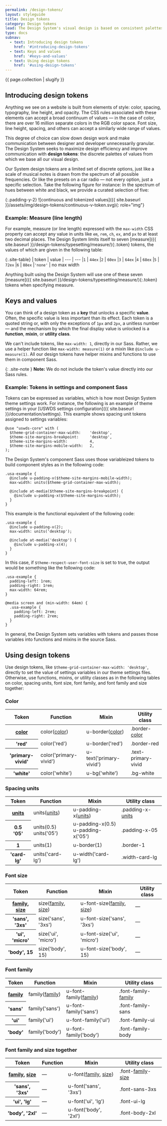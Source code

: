 ```yaml
---
permalink: /design-tokens/
layout: styleguide
title: Design tokens
category: Design tokens
lead: The Design System's visual design is based on consistent palettes of typography, spacing units, color, and other discrete elements of style we call **design tokens**{:.font-lang-8}.
type: docs
subnav:
  - text: Introducing design tokens
    href: '#introducing-design-tokens'
  - text: Keys and values
    href: '#keys-and-values'
  - text: Using design tokens
    href: '#using-design-tokens'
---
```


{{ page.collection | slugify }}

## Introducing design tokens

Anything we see on a website is built from elements of style: color, spacing, typography, line height, and opacity. The CSS rules associated with these elements can accept a broad continuum of values — in the case of color, there are over 16 million separate colors in the RGB color space. Font size, line height, spacing, and others can accept a similarly wide range of values.

This degree of choice can slow down design work and make communication between designer and developer unnecessarily granular. The Design System seeks to maximize design efficiency and improve communication with **design tokens**: the discrete palettes of values from which we base all our visual design.

Our System design tokens are a limited set of discrete options, just like a scale of musical notes is drawn from the spectrum of all possible frequencies. Or like the presets on a car radio — not every option, just a specific selection. Take the following figure for instance: In the spectrum of hues between white and black, we provide a curated selection of five:

{:.padding-y-2}
![continuous and tokenized values]({{ site.baseurl }}/assets/img/design-tokens/continuous-v-token.svg){: role="img"}

### Example: Measure (line length)
For example, measure (or line length) expressed with the `max-width` CSS property can accept any value in units like `em`, `rem`, `ch`, `ex`, and `px` to at least two decimal places. The Design System limits itself to seven [measure]({{ site.baseurl }}/design-tokens/typesetting/measure/){:.token} tokens, the values of which are given in the following table:

{:.site-table}
| token   | value
| ---     | ---
|`1`      | `44ex`
|`2`      | `60ex`
|`3`      | `64ex`
|`4`      | `68ex`
|`5`      | `72ex`
|`6`      | `88ex`
|`'none'` | no max width

Anything built using the Design System will use one of these seven [measure]({{ site.baseurl }}/design-tokens/typesetting/measure/){:.token} tokens when specifying measure.

## Keys and values
You can think of a design token as a **key** that unlocks a specific **value**. Often, the specific value is less important than its effect. Each token is a quoted string or, with only the exceptions of `1px` and `2px`, a unitless number — and the mechanism by which the final display value is unlocked is a **function**, **mixin**, or **utility class**.

We can't include tokens, like `max-width: 1`, directly in our Sass. Rather, we use a helper function like `max-width: measure(1)` or a mixin like `@include u-measure(1)`. All our design tokens have helper mixins and functions to use them in component Sass.

{: .site-note }
**Note:** We do not include the token's value directly into our Sass rules.

### Example: Tokens in settings and component Sass

Tokens can be expressed as variables, which is how most Design System theme settings work. For instance, the following is an example of theme settings in your [USWDS settings configuration]({{ site.baseurl }}/documentation/settings). This example shows spacing unit tokens assigned to settings variables:

```
@use "uswds-core" with (
  $theme-grid-container-max-width:    'desktop',
  $theme-site-margins-breakpoint:     'desktop',
  $theme-site-margins-width:          4,
  $theme-site-margins-mobile-width:   2,
);
```

The Design System's component Sass uses those variableized tokens to build component styles as in the following code:

```
.usa-example {
  @include u-padding-x($theme-site-margins-mobile-width);
  max-width: units($theme-grid-container-max-width);

  @include at-media($theme-site-margins-breakpoint) {
    @include u-padding-x($theme-site-margins-width);
  }
}
```

This example is the functional equivalent of the following code:

```
.usa-example {
  @include u-padding-x(2);
  max-width: units('desktop');

  @include at-media('desktop') {
    @include u-padding-x(4);
  }
}
```

In this case, if `$theme-respect-user-font-size` is set to true, the output would be something like the following code:

```
.usa-example {
  padding-left: 1rem;
  padding-right: 1rem;
  max-width: 64rem;
}

@media screen and (min-width: 64em) {
  .usa-example {
    padding-left: 2rem;
    padding-right: 2rem;
  }
}
```

In general, the Design System sets variables with tokens and passes those variables into functions and mixins in the source Sass.

## Using design tokens

Use design tokens, like `$theme-grid-container-max-width: 'desktop'`, directly to set the value of settings variables in our theme settings files. Otherwise, use functions, mixins, or utility classes as in the following tables on color, spacing units, font size, font family, and font family and size together:

### Color
<div class="site-table-wrapper">
  <table class="usa-table--borderless site-table-responsive">
    <thead>
      <tr>
        <th scope="col" class="tablet:maxw-card-lg">Token</th>
        <th scope="col">Function</th>
        <th scope="col">Mixin</th>
        <th scope="col">Utility class</th>
      </tr>
    </thead>
    <tbody class="font-mono-2xs">
      <tr>
        <th scope="row" data-title="Token" class="tablet:text-no-wrap tablet:maxw-card-lg text-normal">
          <span>
            <a href="{{ site.baseurl }}/design-tokens/color/" class="token">color</a>
          </span>
        </th>
        <td data-title="Function">
          <span>
            color(<a href="{{ site.baseurl }}/design-tokens/color/" class="token">color</a>)
          </span>
        </td>
        <td data-title="Mixin">
          <span>
            u-border(<a href="{{ site.baseurl }}/design-tokens/color/" class="token">color</a>)
          </span>
        </td>
        <td data-title="Utility class">
          <span>
            .border-<a href="{{ site.baseurl }}/design-tokens/color/" class="token">color</a>
          </span>
        </td>
      </tr>
      <tr>
        <th scope="row" data-title="Token" class="tablet:text-no-wrap tablet:maxw-card-lg text-normal">
          <span>
            'red'
          </span>
        </th>
        <td data-title="Function">
          <span>
            color('red')
          </span>
        </td>
        <td data-title="Mixin">
          <span>
            u-border('red')
          </span>
        </td>
        <td data-title="Utility class">
          <span>
            .border-red
          </span>
        </td>
      </tr>
      <tr>
        <th scope="row" data-title="Token" class="tablet:text-no-wrap tablet:maxw-card-lg text-normal">
          <span>
            'primary-vivid'
          </span>
        </th>
        <td data-title="Function">
          <span>
            color('primary-vivid')
          </span>
        </td>
        <td data-title="Mixin">
          <span>
            u-text('primary-vivid')
          </span>
        </td>
        <td data-title="Utility class">
          <span>
            .text-primary-vivid
          </span>
        </td>
      </tr>
      <tr>
        <th scope="row" data-title="Token" class="tablet:text-no-wrap tablet:maxw-card-lg text-normal">
          <span>
            'white'
          </span>
        </th>
        <td data-title="Function">
          <span>
            color('white')
          </span>
        </td>
        <td data-title="Mixin">
          <span>
            u-bg('white')
          </span>
        </td>
        <td data-title="Utility class">
          <span>
            .bg-white
          </span>
        </td>
      </tr>
    </tbody>
  </table>
</div>

### Spacing units
<div class="site-table-wrapper">
  <table class="usa-table--borderless site-table-responsive">
    <thead>
      <tr>
        <th scope="col" class="tablet:maxw-card-lg">Token</th>
        <th scope="col">Function</th>
        <th scope="col">Mixin</th>
        <th scope="col">Utility class</th>
      </tr>
    </thead>
    <tbody class="font-mono-2xs">
      <tr>
        <th scope="row" data-title="Token" class="tablet:text-no-wrap tablet:maxw-card-lg text-normal">
          <span>
            <a href="{{ site.baseurl }}/design-tokens/spacing-units/" class="token">units</a>
          </span>
        </th>
        <td data-title="Function">
          <span>
            units(<a href="{{ site.baseurl }}/design-tokens/spacing-units/" class="token">units</a>)
          </span>
        </td>
        <td data-title="Mixin">
          <span>
            u-padding-x(<a href="{{ site.baseurl }}/design-tokens/spacing-units/" class="token">units</a>)
          </span>
        </td>
        <td data-title="Utility class">
          <span>
            .padding-x-<a href="{{ site.baseurl }}/design-tokens/spacing-units/" class="token">units</a>
          </span>
        </td>
      </tr>
      <tr>
        <th scope="row" data-title="Token" class="tablet:text-no-wrap tablet:maxw-card-lg text-normal">
          <span>
            0.5<br/>
            <span class="display-inline-block padding-top-05">'05'</span>
          </span>
        </th>
        <td data-title="Function">
          <span>
            units(0.5)<br/>
            <span class="display-inline-block padding-top-05">units('05')</span>
          </span>
        </td>
        <td data-title="Mixin">
          <span>
            u-padding-x(0.5)<br/>
            <span class="display-inline-block padding-top-05">u-padding-x('05')</span>
          </span>
        </td>
        <td data-title="Utility class">
          <span>
            .padding-x-05
          </span>
        </td>
      </tr>
      <tr>
        <th scope="row" data-title="Token" class="tablet:text-no-wrap tablet:maxw-card-lg text-normal">
          <span>
            1
          </span>
        </th>
        <td data-title="Function">
          <span>
            units(1)
          </span>
        </td>
        <td data-title="Mixin">
          <span>
            u-border(1)
          </span>
        </td>
        <td data-title="Utility class">
          <span>
            .border-1
          </span>
        </td>
      </tr>
      <tr>
        <th scope="row" data-title="Token" class="tablet:text-no-wrap tablet:maxw-card-lg text-normal">
          <span>
            'card-lg'
          </span>
        </th>
        <td data-title="Function">
          <span>
            units('card-lg')
          </span>
        </td>
        <td data-title="Mixin">
          <span>
            u-width('card-lg')
          </span>
        </td>
        <td data-title="Utility class">
          <span>
            .width-card-lg
          </span>
        </td>
      </tr>
    </tbody>
  </table>
</div>

### Font size
<div class="site-table-wrapper">
  <table class="usa-table--borderless site-table-responsive">
    <thead>
      <tr>
        <th scope="col" class="tablet:maxw-card-lg">Token</th>
        <th scope="col">Function</th>
        <th scope="col">Mixin</th>
        <th scope="col">Utility class</th>
      </tr>
    </thead>
    <tbody class="font-mono-2xs">
      <tr>
        <th scope="row" data-title="Token" class="tablet:text-no-wrap tablet:maxw-card-lg text-normal">
          <span>
            <a href="{{ site.baseurl }}/design-tokens/typesetting/font-family" class="token">family</a>,
            <a href="{{ site.baseurl }}/design-tokens/typesetting/font-size/" class="token">size</a>
          </span>
        </th>
        <td data-title="Function">
          <span>
            size(<a href="{{ site.baseurl }}/design-tokens/typesetting/font-family" class="token">family</a>, <a href="{{ site.baseurl }}/design-tokens/typesetting/font-size/" class="token">size</a>)
          </span>
        </td>
        <td data-title="Mixin">
          <span>
            u-font-size(<a href="{{ site.baseurl }}/design-tokens/typesetting/font-family" class="token">family</a>, <a href="{{ site.baseurl }}/design-tokens/typesetting/font-size/" class="token">size</a>)
          </span>
        </td>
        <td data-title="Utility class">
          <span>
            —
          </span>
        </td>
      </tr>
      <tr>
        <th scope="row" data-title="Token" class="tablet:text-no-wrap tablet:maxw-card-lg text-normal">
          <span>
            'sans', '3xs'
          </span>
        </th>
        <td data-title="Function">
          <span>
            size('sans', '3xs')
          </span>
        </td>
        <td data-title="Mixin">
          <span>
            u-font-size('sans', '3xs')
          </span>
        </td>
        <td data-title="Utility class">
          <span>
            —
          </span>
        </td>
      </tr>
      <tr>
        <th scope="row" data-title="Token" class="tablet:text-no-wrap tablet:maxw-card-lg text-normal">
          <span>
            'ui', 'micro'
          </span>
        </th>
        <td data-title="Function">
          <span>
            size('ui', 'micro')
          </span>
        </td>
        <td data-title="Mixin">
          <span>
            u-font-size('ui', 'micro')
          </span>
        </td>
        <td data-title="Utility class">
          <span>
            —
          </span>
        </td>
      </tr>
      <tr>
        <th scope="row" data-title="Token" class="tablet:text-no-wrap tablet:maxw-card-lg text-normal">
          <span>
            'body', 15
          </span>
        </th>
        <td data-title="Function">
          <span>
            size('body', 15)
          </span>
        </td>
        <td data-title="Mixin">
          <span>
            u-font-size('body', 15)
          </span>
        </td>
        <td data-title="Utility class">
          <span>
            —
          </span>
        </td>
      </tr>
    </tbody>
  </table>
</div>

### Font family
<div class="site-table-wrapper">
  <table class="usa-table--borderless site-table-responsive">
    <thead>
      <tr>
        <th scope="col" class="tablet:maxw-card-lg">Token</th>
        <th scope="col">Function</th>
        <th scope="col">Mixin</th>
        <th scope="col">Utility class</th>
      </tr>
    </thead>
    <tbody class="font-mono-2xs">
      <tr>
        <th scope="row" data-title="Token" class="tablet:text-no-wrap tablet:maxw-card-lg text-normal">
          <span>
            <a href="{{ site.baseurl }}/design-tokens/typesetting/font-family" class="token">family</a>
          </span>
        </th>
        <td data-title="Function">
          <span>
            family(<a href="{{ site.baseurl }}/design-tokens/typesetting/font-family" class="token">family</a>)
          </span>
        </td>
        <td data-title="Mixin">
          <span>
            u-font-family(<a href="{{ site.baseurl }}/design-tokens/typesetting/font-family" class="token">family</a>)
          </span>
        </td>
        <td data-title="Utility class">
          <span>
            .font-family-<a href="{{ site.baseurl }}/design-tokens/typesetting/font-family" class="token">family</a>
          </span>
        </td>
      </tr>
      <tr>
        <th scope="row" data-title="Token" class="tablet:text-no-wrap tablet:maxw-card-lg text-normal">
          <span>
            'sans'
          </span>
        </th>
        <td data-title="Function">
          <span>
            family('sans')
          </span>
        </td>
        <td data-title="Mixin">
          <span>
            u-font-family('sans')
          </span>
        </td>
        <td data-title="Utility class">
          <span>
            .font-family-sans
          </span>
        </td>
      </tr>
      <tr>
        <th scope="row" data-title="Token" class="tablet:text-no-wrap tablet:maxw-card-lg text-normal">
          <span>
            'ui'
          </span>
        </th>
        <td data-title="Function">
          <span>
            family('ui')
          </span>
        </td>
        <td data-title="Mixin">
          <span>
            u-font-family('ui')
          </span>
        </td>
        <td data-title="Utility class">
          <span>
            .font-family-ui
          </span>
        </td>
      </tr>
      <tr>
        <th scope="row" data-title="Token" class="tablet:text-no-wrap tablet:maxw-card-lg text-normal">
          <span>
            'body'
          </span>
        </th>
        <td data-title="Function">
          <span>
            family('body')
          </span>
        </td>
        <td data-title="Mixin">
          <span>
            u-font-family('body')
          </span>
        </td>
        <td data-title="Utility class">
          <span>
            .font-family-body
          </span>
        </td>
      </tr>
    </tbody>
  </table>
</div>

### Font family and size together
<div class="site-table-wrapper">
  <table class="usa-table--borderless site-table-responsive">
    <thead>
      <tr>
        <th scope="col" class="tablet:maxw-card-lg">Token</th>
        <th scope="col">Function</th>
        <th scope="col">Mixin</th>
        <th scope="col">Utility class</th>
      </tr>
    </thead>
    <tbody class="font-mono-2xs">
      <tr>
        <th scope="row" data-title="Token" class="tablet:text-no-wrap tablet:maxw-card-lg text-normal">
          <span>
            <a href="{{ site.baseurl }}/design-tokens/typesetting/font-family" class="token">family</a>,
            <a href="{{ site.baseurl }}/design-tokens/typesetting/font-size/" class="token">size</a>
          </span>
        </th>
        <td data-title="Function">
          <span>
            —
          </span>
        </td>
        <td data-title="Mixin">
          <span>
            u-font(<a href="{{ site.baseurl }}/design-tokens/typesetting/font-family" class="token">family</a>, <a href="{{ site.baseurl }}/design-tokens/typesetting/font-size/" class="token">size</a>)
          </span>
        </td>
        <td data-title="Utility class">
          <span>
            .font-<a href="{{ site.baseurl }}/design-tokens/typesetting/font-family" class="token">family</a>-<a href="{{ site.baseurl }}/design-tokens/typesetting/font-size/" class="token">size</a>
          </span>
        </td>
      </tr>
      <tr>
        <th scope="row" data-title="Token" class="tablet:text-no-wrap tablet:maxw-card-lg text-normal">
          <span>
            'sans', '3xs'
          </span>
        </th>
        <td data-title="Function">
          <span>
            —
          </span>
        </td>
        <td data-title="Mixin">
          <span>
            u-font('sans', '3xs')
          </span>
        </td>
        <td data-title="Utility class">
          <span>
            .font-sans-3xs
          </span>
        </td>
      </tr>
      <tr>
        <th scope="row" data-title="Token" class="tablet:text-no-wrap tablet:maxw-card-lg text-normal">
          <span>
            'ui', 'lg'
          </span>
        </th>
        <td data-title="Function">
          <span>
            —
          </span>
        </td>
        <td data-title="Mixin">
          <span>
            u-font('ui', 'lg')
          </span>
        </td>
        <td data-title="Utility class">
          <span>
            .font-ui-lg
          </span>
        </td>
      </tr>
      <tr>
        <th scope="row" data-title="Token" class="tablet:text-no-wrap tablet:maxw-card-lg text-normal">
          <span>
            'body', '2xl'
          </span>
        </th>
        <td data-title="Function">
          <span>
            —
          </span>
        </td>
        <td data-title="Mixin">
          <span>
            u-font('body', '2xl')
          </span>
        </td>
        <td data-title="Utility class">
          <span>
            .font-body-2xl
          </span>
        </td>
      </tr>
    </tbody>
  </table>
</div>
